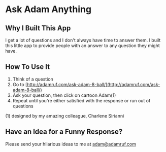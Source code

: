 # Ask Adam Anything

## Why I Built This App
I get a lot of questions and I don't always have time to answer them. I built this little app to provide people with an answer to any question they might have.  


## How To Use It
1.  Think of a question
1.  Go to [http://adamruf.com/ask-adam-8-ball/](http://adamruf.com/ask-adam-8-ball/)
1.  Ask your question, then click on cartoon Adam(1)
1.  Repeat until you're either satisfied with the response or run out of questions

(1) designed by my amazing colleague, Charlene Sirianni  
  

## Have an Idea for a Funny Response?
Please send your hilarious ideas to me at [adam@adamruf.com](mailto:adam@adamruf.com)
